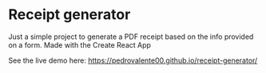 # Receipt generator

Just a simple project to generate a PDF receipt based on the info provided on a form.
Made with the Create React App

See the live demo here:
https://pedrovalente00.github.io/receipt-generator/
